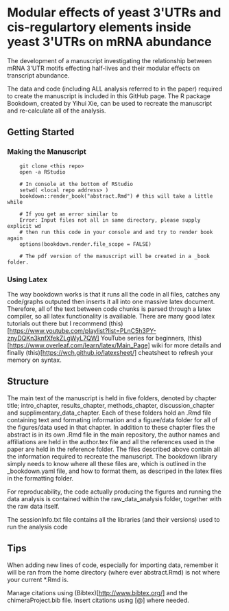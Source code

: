 # Modular effects of yeast 3'UTRs and cis-regulartory elements inside yeast 3'UTRs on mRNA abundance
The development of a manuscript investigating the relationship between mRNA 3'UTR motifs effecting half-lives and their modular effects on transcript abundance.

The data and code (including ALL analysis referred to in the paper) required to create the manuscript is included in this GitHub page. The R package Bookdown, created by Yihui Xie, can be used to recreate the manuscript and re-calculate all of the analysis. 
## Getting Started


### Making the Manuscript

``` 
    git clone <this repo>
    open -a RStudio

    # In console at the bottom of RStudio
    setwd( <local repo address> )
    bookdown::render_book("abstract.Rmd") # this will take a little while
    
    # If you get an error similar to 
    Error: Input files not all in same directory, please supply explicit wd
    # then run this code in your console and and try to render book again
    options(bookdown.render.file_scope = FALSE)

    # The pdf version of the manuscript will be created in a _book folder.
```
### Using Latex

The way bookdown works is that it runs all the code in all files, catches any code/graphs outputed then inserts it all into one massive latex document. Therefore, all of the text between code chunks is parsed through a latex compiler, so all latex functionality is availiable. There are many good latex tutorials out there but I recommend (this)[https://www.youtube.com/playlist?list=PLnC5h3PY-znyDQKn3knfXfekZLgWyL7QW] YouTube series for beginners, (this)[https://www.overleaf.com/learn/latex/Main_Page] wiki for more details and finally (this)[https://wch.github.io/latexsheet/] cheatsheet to refresh your memory on syntax.

## Structure
The main text of the manuscript is held in five folders, denoted by chapter title; intro_chapter, results_chapter, methods_chapter, discussion_chapter and supplimentary_data_chapter.
Each of these folders hold an .Rmd file containing text and formating information and a figure/data folder for all of the figures/data used in that chapter.
In addition to these chapter files the abstract is in its own .Rmd file in the main repository, the author names and affiliations are held in the author.tex file and all the references used in the paper are held in the reference folder.
The files described above contain all the information required to recreate the manuscript.
The bookdown library simply needs to know where all these files are, which is outlined in the _bookdown.yaml file, and how to format them, as descriped in the latex files in the formatting folder.

For reproducability, the code actually producing the figures and running the data analysis is contained within the raw_data_analysis folder, together with the raw data itself.

The sessionInfo.txt file contains all the libraries (and their versions) used to run the analysis code


## Tips 

When adding new lines of code, especially for importing data, remember it will be ran from the home directory (where ever abstract.Rmd) is not where your current *.Rmd is.

Manage citations using (Bibtex)[http://www.bibtex.org/] and the chimeraProject.bib file. Insert citations using [@<citeCode>] where needed.



